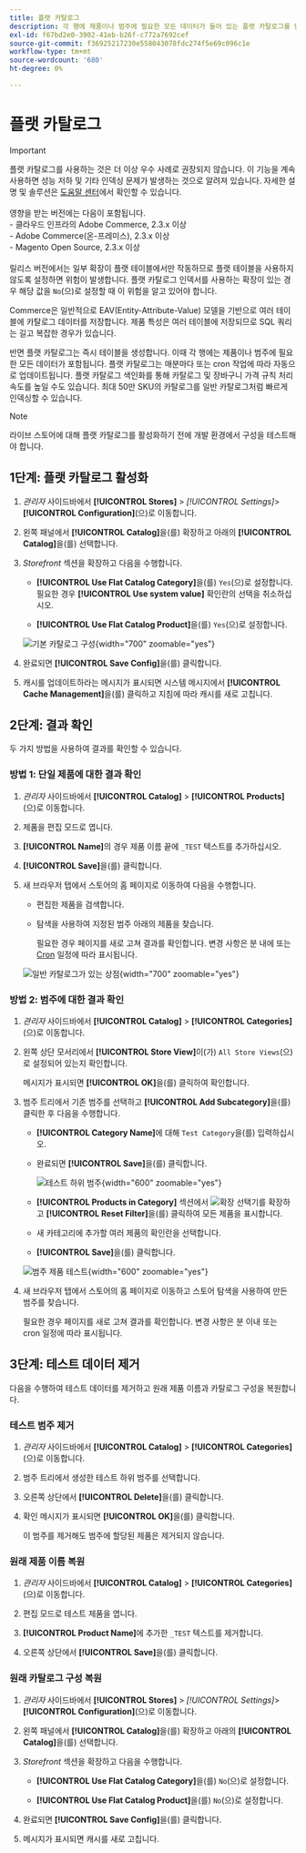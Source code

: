 ```yaml
---
title: 플랫 카탈로그
description: 각 행에 제품이나 범주에 필요한 모든 데이터가 들어 있는 플랫 카탈로그를 만드는 방법에 대해 알아봅니다.
exl-id: f67bd2e0-3902-41eb-b26f-c772a7692cef
source-git-commit: f36925217230e558043078fdc274f5e69c096c1e
workflow-type: tm+mt
source-wordcount: '680'
ht-degree: 0%

---
```


# 플랫 카탈로그

>[!IMPORTANT]
>
>플랫 카탈로그를 사용하는 것은 더 이상 우수 사례로 권장되지 않습니다. 이 기능을 계속 사용하면 성능 저하 및 기타 인덱싱 문제가 발생하는 것으로 알려져 있습니다. 자세한 설명 및 솔루션은 [도움말 센터](https://experienceleague.adobe.com/docs/commerce-knowledge-base/kb/troubleshooting/miscellaneous/slow-performance-slow-and-long-running-crons.html)에서 확인할 수 있습니다.<br/><br/>영향을 받는 버전에는 다음이 포함됩니다. <br/>- 클라우드 인프라의 Adobe Commerce, 2.3.x 이상<br/>- Adobe Commerce(온-프레미스), 2.3.x 이상<br/>- Magento Open Source, 2.3.x 이상 <br/><br/>릴리스 버전에서는 일부 확장이 플랫 테이블에서만 작동하므로 플랫 테이블을 사용하지 않도록 설정하면 위험이 발생합니다. 플랫 카탈로그 인덱서를 사용하는 확장이 있는 경우 해당 값을 `No`(으)로 설정할 때 이 위험을 알고 있어야 합니다.

Commerce은 일반적으로 EAV(Entity-Attribute-Value) 모델을 기반으로 여러 테이블에 카탈로그 데이터를 저장합니다. 제품 특성은 여러 테이블에 저장되므로 SQL 쿼리는 길고 복잡한 경우가 있습니다.

반면 플랫 카탈로그는 즉시 테이블을 생성합니다. 이때 각 행에는 제품이나 범주에 필요한 모든 데이터가 포함됩니다. 플랫 카탈로그는 매분마다 또는 cron 작업에 따라 자동으로 업데이트됩니다. 플랫 카탈로그 색인화를 통해 카탈로그 및 장바구니 가격 규칙 처리 속도를 높일 수도 있습니다. 최대 50만 SKU의 카탈로그를 일반 카탈로그처럼 빠르게 인덱싱할 수 있습니다.

>[!NOTE]
>
>라이브 스토어에 대해 플랫 카탈로그를 활성화하기 전에 개발 환경에서 구성을 테스트해야 합니다.

## 1단계: 플랫 카탈로그 활성화

1. _관리자_ 사이드바에서 **[!UICONTROL Stores]** > _[!UICONTROL Settings]_>**[!UICONTROL Configuration]**(으)로 이동합니다.

1. 왼쪽 패널에서 **[!UICONTROL Catalog]**&#x200B;을(를) 확장하고 아래의 **[!UICONTROL Catalog]**&#x200B;을(를) 선택합니다.

1. _Storefront_ 섹션을 확장하고 다음을 수행합니다.

   - **[!UICONTROL Use Flat Catalog Category]**&#x200B;을(를) `Yes`(으)로 설정합니다. 필요한 경우 **[!UICONTROL Use system value]** 확인란의 선택을 취소하십시오.

   - **[!UICONTROL Use Flat Catalog Product]**&#x200B;을(를) `Yes`(으)로 설정합니다.

   ![기본 카탈로그 구성](./assets/use-flat-catalog.png){width="700" zoomable="yes"}

1. 완료되면 **[!UICONTROL Save Config]**&#x200B;을(를) 클릭합니다.

1. 캐시를 업데이트하라는 메시지가 표시되면 시스템 메시지에서 **[!UICONTROL Cache Management]**&#x200B;을(를) 클릭하고 지침에 따라 캐시를 새로 고칩니다.

## 2단계: 결과 확인

두 가지 방법을 사용하여 결과를 확인할 수 있습니다.

### 방법 1: 단일 제품에 대한 결과 확인

1. _관리자_ 사이드바에서 **[!UICONTROL Catalog]** > **[!UICONTROL Products]**(으)로 이동합니다.

1. 제품을 편집 모드로 엽니다.

1. **[!UICONTROL Name]**&#x200B;의 경우 제품 이름 끝에 `_TEST` 텍스트를 추가하십시오.

1. **[!UICONTROL Save]**&#x200B;을(를) 클릭합니다.

1. 새 브라우저 탭에서 스토어의 홈 페이지로 이동하여 다음을 수행합니다.

   - 편집한 제품을 검색합니다.

   - 탐색을 사용하여 지정된 범주 아래의 제품을 찾습니다.

     필요한 경우 페이지를 새로 고쳐 결과를 확인합니다. 변경 사항은 분 내에 또는 [Cron](../systems/cron.md) 일정에 따라 표시됩니다.

   ![일반 카탈로그가 있는 상점](./assets/storefront-flat-catalog-enabled.png){width="700" zoomable="yes"}

### 방법 2: 범주에 대한 결과 확인

1. _관리자_ 사이드바에서 **[!UICONTROL Catalog]** > **[!UICONTROL Categories]**(으)로 이동합니다.

1. 왼쪽 상단 모서리에서 **[!UICONTROL Store View]**&#x200B;이(가) `All Store Views`(으)로 설정되어 있는지 확인합니다.

   메시지가 표시되면 **[!UICONTROL OK]**&#x200B;을(를) 클릭하여 확인합니다.

1. 범주 트리에서 기존 범주를 선택하고 **[!UICONTROL Add Subcategory]**&#x200B;을(를) 클릭한 후 다음을 수행합니다.

   - **[!UICONTROL Category Name]**&#x200B;에 대해 `Test Category`을(를) 입력하십시오.

   - 완료되면 **[!UICONTROL Save]**&#x200B;을(를) 클릭합니다.

     ![테스트 하위 범주](./assets/catalog-flat-test-category.png){width="600" zoomable="yes"}

   - **[!UICONTROL Products in Category]** 섹션에서 ![확장 선택기](../assets/icon-display-expand.png)를 확장하고 **[!UICONTROL Reset Filter]**&#x200B;을(를) 클릭하여 모든 제품을 표시합니다.

   - 새 카테고리에 추가할 여러 제품의 확인란을 선택합니다.

   - **[!UICONTROL Save]**&#x200B;을(를) 클릭합니다.

   ![범주 제품 테스트](./assets/catalog-flat-test-category-products.png){width="600" zoomable="yes"}

1. 새 브라우저 탭에서 스토어의 홈 페이지로 이동하고 스토어 탐색을 사용하여 만든 범주를 찾습니다.

   필요한 경우 페이지를 새로 고쳐 결과를 확인합니다. 변경 사항은 분 이내 또는 cron 일정에 따라 표시됩니다.

## 3단계: 테스트 데이터 제거

다음을 수행하여 테스트 데이터를 제거하고 원래 제품 이름과 카탈로그 구성을 복원합니다.

### 테스트 범주 제거

1. _관리자_ 사이드바에서 **[!UICONTROL Catalog]** > **[!UICONTROL Categories]**(으)로 이동합니다.

1. 범주 트리에서 생성한 테스트 하위 범주를 선택합니다.

1. 오른쪽 상단에서 **[!UICONTROL Delete]**&#x200B;을(를) 클릭합니다.

1. 확인 메시지가 표시되면 **[!UICONTROL OK]**&#x200B;을(를) 클릭합니다.

   이 범주를 제거해도 범주에 할당된 제품은 제거되지 않습니다.

### 원래 제품 이름 복원

1. _관리자_ 사이드바에서 **[!UICONTROL Catalog]** > **[!UICONTROL Categories]**(으)로 이동합니다.

1. 편집 모드로 테스트 제품을 엽니다.

1. **[!UICONTROL Product Name]**&#x200B;에 추가한 `_TEST` 텍스트를 제거합니다.

1. 오른쪽 상단에서 **[!UICONTROL Save]**&#x200B;을(를) 클릭합니다.

### 원래 카탈로그 구성 복원

1. _관리자_ 사이드바에서 **[!UICONTROL Stores]** > _[!UICONTROL Settings]_>**[!UICONTROL Configuration]**(으)로 이동합니다.

1. 왼쪽 패널에서 **[!UICONTROL Catalog]**&#x200B;을(를) 확장하고 아래의 **[!UICONTROL Catalog]**&#x200B;을(를) 선택합니다.

1. _Storefront_ 섹션을 확장하고 다음을 수행합니다.

   - **[!UICONTROL Use Flat Catalog Category]**&#x200B;을(를) `No`(으)로 설정합니다.

   - **[!UICONTROL Use Flat Catalog Product]**&#x200B;을(를) `No`(으)로 설정합니다.

1. 완료되면 **[!UICONTROL Save Config]**&#x200B;을(를) 클릭합니다.

1. 메시지가 표시되면 캐시를 새로 고칩니다.
